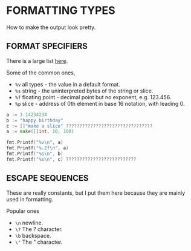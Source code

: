 # FORMATTING TYPES

How to make the output look pretty.

## FORMAT SPECIFIERS

There is a large list [here](https://golang.org/pkg/fmt/).

Some of the common ones,

* `%v`	all types - the value in a default format.
* `%s`	string - the uninterpreted bytes of the string or slice.
* `%f`	floating point - decimal point but no exponent, e.g. 123.456.
* `%p`	slice - address of 0th element in base 16 notation, with leading 0.

```go
a := 3.14234234
b := "happy birthday"
c := []"make a slice" ????????????????????????????????
a := make([]int, 10, 100)

fmt.Printf("%v\n", a)
fmt.Printf("%.2f\n", a)
fmt.Printf("%s\n", b)
fmt.Printf("%s\n", c) ??????????????????????????
```

## ESCAPE SEQUENCES

These are really constants, but I put them here because they are mainly used in formatting.

Popular ones

* `\n` newline.
* `\?` The ? character.
* `\b` backspace.
* `\"` The " character.